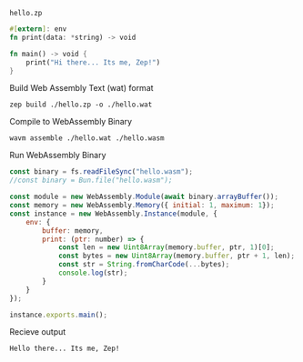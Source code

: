 `hello.zp`

```rust
#[extern]: env
fn print(data: *string) -> void

fn main() -> void {
    print("Hi there... Its me, Zep!")
}
```

Build Web Assembly Text (wat) format

`zep build ./hello.zp -o ./hello.wat`

Compile to WebAssembly Binary

`wavm assemble ./hello.wat ./hello.wasm`

Run WebAssembly Binary

```js
const binary = fs.readFileSync("hello.wasm");
//const binary = Bun.file("hello.wasm");

const module = new WebAssembly.Module(await binary.arrayBuffer());
const memory = new WebAssembly.Memory({ initial: 1, maximum: 1});
const instance = new WebAssembly.Instance(module, {
    env: {
        buffer: memory,
        print: (ptr: number) => {
            const len = new Uint8Array(memory.buffer, ptr, 1)[0];
            const bytes = new Uint8Array(memory.buffer, ptr + 1, len);
            const str = String.fromCharCode(...bytes);
            console.log(str);
        }
    }
});

instance.exports.main();
```

Recieve output

`Hello there... Its me, Zep!`
